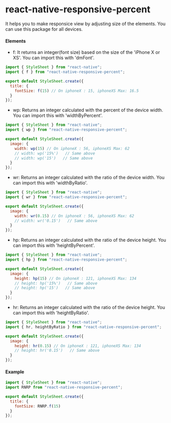 # react-native-responsive-percent

It helps you to make responsice view by adjusting size of the elements. You can use this package for all devices.

#### Elements

- f: It returns an integer(font size) based on the size of the 'iPhone X or XS'. You can import this with 'dmFont'.

```js
import { StyleSheet } from "react-native";
import { f } from "react-native-responsive-percent";

export default StyleSheet.create({
  title: {
    fontSize: f(15) // On iphoneX : 15, iphoneXS Max: 16.5
  }
});
```

- wp: Returns an integer calculated with the percent of the device width. You can import this with 'widthByPercent'.

```js
import { StyleSheet } from "react-native";
import { wp } from "react-native-responsive-percent";

export default StyleSheet.create({
  image: {
    width: wp(15) // On iphoneX : 56, iphoneXS Max: 62
    // width: wp('15%')   // Same above
    // width: wp('15')   // Same above
  }
});
```

- wr: Returns an integer calculated with the ratio of the device width. You can import this with 'widthByRatio'.

```js
import { StyleSheet } from "react-native";
import { wr } from "react-native-responsive-percent";

export default StyleSheet.create({
  image: {
    width: wr(0.15) // On iphoneX : 56, iphoneXS Max: 62
    // width: wr('0.15')   // Same above
  }
});
```

- hp: Returns an integer calculated with the ratio of the device height. You can import this with 'heightByPercent'.

```js
import { StyleSheet } from "react-native";
import { hp } from "react-native-responsive-percent";

export default StyleSheet.create({
  image: {
    height: hp(15) // On iphoneX : 121, iphoneXS Max: 134
    // height: hp('15%')   // Same above
    // height: hp('15')   // Same above
  }
});
```

- hr: Returns an integer calculated with the ratio of the device height. You can import this with 'heightByRatio'.

```js
import { StyleSheet } from "react-native";
import { hr, heightByRatio } from "react-native-responsive-percent";

export default StyleSheet.create({
  image: {
    height: hr(0.15) // On iphoneX : 121, iphoneXS Max: 134
    // height: hr('0.15')   // Same above
  }
});
```

#### Example

```js
import { StyleSheet } from "react-native";
import RNRP from "react-native-responsive-percent";

export default StyleSheet.create({
  title: {
    fontSize: RNRP.f(15)
  }
});
```
